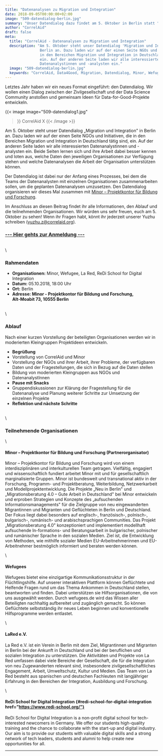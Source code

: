 ```yaml
---
title: "Datenanalysen zu Migration und Integration"
date: 2018-09-05T00:00:00+02:00
image: "509-datendialog-berlin.jpg"
summary: "Unser Datendialog dazu findet am 5. Oktober in Berlin statt "
author: "CorrelAid"
draft: false
meta:
  title: "CorrelAid - Datenanalysen zu Migration und Integration"
  description: "Am 5. Oktober steht unser Datendialog 'Migration und Integration' in
                Berlin an. Dazu laden wir auf der einen Seite NGOs und Initiativen, die
                in den Bereichen Migration und Integration in Deutschland tätig sind,
                ein. Auf der anderen Seite laden wir alle interessierten
                Datenanalystinnen und -analysten ein."
  image: "509-datendialog-berlin.jpg"
  keywords: "CorrelAid, Data4Good, Migration, Datendialog, Minor, Wefugee, La Red, ReDi School for Digital Integration"
---
```



Letztes Jahr haben wir ein neues Format eingeführt: den Datendialog. Wir
wollen einen Dialog zwischen der Zivilgesellschaft und der Data Science
Community anstoßen und gemeinsam Ideen für Data-for-Good-Projekte
entwickeln.


{{< image 
    image="509-datendialog1.jpg"
>}}
CorrelAid X
{{< /image >}}

Am 5. Oktober steht unser Datendialog „Migration und Integration" in
Berlin an. Dazu laden wir auf der einen Seite NGOs und Initiativen, die
in den Bereichen Migration und Integration in Deutschland tätig sind,
ein. Auf der anderen Seite laden wir alle interessierten
Datenanalystinnen und -analysten ein. Beide Seiten lernen sich und ihre
Arbeit dabei besser kennen und loten aus, welche Daten den jeweiligen
Organisationen zur Verfügung stehen und welche Datenanalysen die Arbeit
der Organisation unterstützen können.

Der Datendialog ist dabei nur der Anfang eines Prozesses, bei dem die
Teams der Datenanalysten mit einzelnen Organisationen zusammenarbeiten
sollen, um die geplanten Datenanalysen umzusetzen. Den Datendialog
organisieren wir dieses Mal zusammen mit [Minor – Projektkontor für
Bildung und Forschung](https://minor-kontor.de/).

Im Anschluss an diesen Beitrag findet ihr alle Informationen, den Ablauf
und die teilnehmenden Organisationen. Wir würden uns sehr freuen, euch
am 5. Oktober zu sehen! Wenn ihr Fragen habt, könnt ihr jederzeit
unserer Yuzhu schreiben (yuzhu.z@correlaid.org).



### [--- Hier gehts zur Anmeldung ---](https://correlaid.us12.list-manage.com/subscribe?u=b294bf2834adf5d89bdd2dd5a&id=977989b423)



\
\


### Rahmendaten

-   **Organisationen:** Minor, Wefugee, La Red, ReDi School for Digital
    Integration
-   **Datum:** 05.10.2018, 18:00 Uhr
-   **Ort:** Berlin
-   **Adresse: Minor - Projektkontor für Bildung und Forschung,\
    Alt-Moabit 73, 10555 Berlin**





\
\
### Ablauf

Nach einer kurzen Vorstellung der beteiligten Organisationen werden wir
in moderierten Kleingruppen Projektideen entwickeln.

-   **Begrüßung**
-   Vorstellung von CorrelAid und Minor
-   Vorstellung der NGOs und ihrer Arbeit, ihrer Probleme, der
    verfügbaren Daten und der Fragestellungen, die sich in Bezug auf die
    Daten stellen
-   Bildung von moderierten Kleingruppen aus NGOs und DatenanalystInnen
-   **Pause mit Snacks**
-   Gruppendiskussionen zur Klärung der Fragestellung für die
    Datenanalyse und Planung weiterer Schritte zur Umsetzung der
    einzelnen Projekte
-   **Reflektion und nächste Schritte**





\
\
### Teilnehmende Organisationen

\
#### Minor – Projektkontor für Bildung und Forschung (Partnerorganisator)

Minor – Projektkontor für Bildung und Forschung wird von einem
interdisziplinären und interkulturellen Team getragen. Vielfältig,
engagiert und wissenschaftlich fundiert arbeitet Minor mit und für
gesellschaftlich marginalisierte Gruppen. Minor ist bundesweit und
transnational aktiv in der Forschung, Programm- und Projektberatung,
Weiterbildung, Netzwerkarbeit und Modellprojektentwicklung. Die Projekte
„Neu in Berlin" und „Migrationsberatung 4.0 – Gute Arbeit in
Deutschland" bei Minor entwickeln und erproben Strategien und Konzepte
des „aufsuchenden Informationsmanagements" für die Zielgruppe von neu
eingewanderten Migrantinnen und Migranten und Geflüchteten in Berlin und
Deutschland. Der Fokus liegt dabei besonders auf englisch-,
französisch-, polnisch-, bulgarisch-, rumänisch- und arabischsprachigen
Communities. Das Projekt „Migrationsberatung 4.0" konzeptioniert und
implementiert modellhaft aufsuchende In-formations- und Beratungsarbeit
in bulgarischer, polnischer und rumänischer Sprache in den sozialen
Medien. Ziel ist, die Entwicklung von Methoden, wie mithilfe sozialer
Medien EU-Arbeitnehmerinnen und EU-Arbeitnehmer bestmöglich informiert
und beraten werden können.

\
#### Wefugees

Wefugees bietet eine einzigartige Kommunikationsstruktur in der
Flüchtlingshilfe. Auf unserer interaktiven Plattform können Geflüchtete
und Helfende Fragen rund um das Thema Ankommen in Deutschland stellen,
beantworten und finden. Dabei unterstützen sie Hilfsorganisationen, die
von uns ausgewählt werden. Durch wefugees.de wird das Wissen aller
Beteiligten nachhaltig aufbereitet und zugänglich gemacht. So können
Geflüchtete selbstständig ihr neues Leben beginnen und konventionelle
Hilfsprogramme werden entlastet.

\
#### LaRed e.V.

La Red e.V. ist ein Verein in Berlin mit dem Ziel, Migrantinnen und
Migranten in Berlin bei der Ankunft in Deutschland und bei der
beruflichen und sozialen Integration zu unterstützen. Die Aktivitäten
und Projekte von La Red umfassen dabei viele Bereiche der Gesellschaft,
die für die Integration von neu Zugewanderten relevant sind,
insbesondere zivilgesellschaftliches Engagement, Arbeit, Umweltschutz,
Kultur und Medien. Das Team von La Red besteht aus spanischen und
deutschen Fachleuten mit langjähriger Erfahrung in den Bereichen der
Integration, Ausbildung und Forschung.

\
#### ReDi School for Digital Integration {#redi-school-for-digital-integration href="https://www.redi-school.org/"}

ReDi School for Digital Integration is a non-profit digital school for
tech-interested newcomers in Germany. We offer our students high-quality
training and the chance to collaborate with the start-up and digital
industry. Our aim is to provide our students with valuable digital
skills and a strong network of tech leaders, students and alumni to help
create new opportunities for all.



------------------------------------------------------------------------


